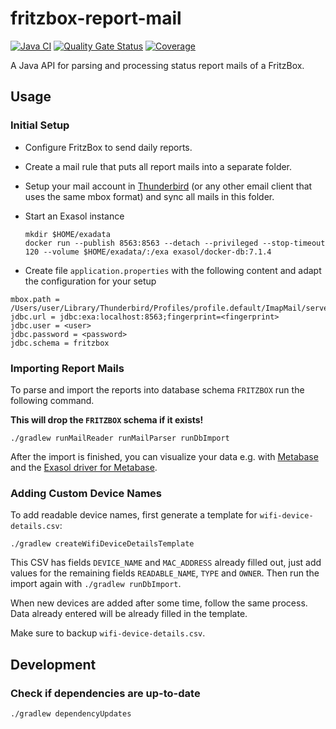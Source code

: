 # fritzbox-report-mail

[![Java CI](https://github.com/kaklakariada/fritzbox-report-mail/actions/workflows/gradle.yml/badge.svg)](https://github.com/kaklakariada/fritzbox-report-mail/actions/workflows/gradle.yml)
[![Quality Gate Status](https://sonarcloud.io/api/project_badges/measure?project=com.github.kaklakariada%3Afritzbox-report-mail&metric=alert_status)](https://sonarcloud.io/dashboard?id=com.github.kaklakariada%3Afritzbox-report-mail)
[![Coverage](https://sonarcloud.io/api/project_badges/measure?project=com.github.kaklakariada%3Afritzbox-report-mail&metric=coverage)](https://sonarcloud.io/dashboard?id=com.github.kaklakariada%3Afritzbox-report-mail)

A Java API for parsing and processing status report mails of a FritzBox.

## Usage

### Initial Setup

* Configure FritzBox to send daily reports.
* Create a mail rule that puts all report mails into a separate folder.
* Setup your mail account in [Thunderbird](https://mozilla.org/thunderbird) (or any other email client that uses the same mbox format) and sync all mails in this folder.
* Start an Exasol instance

    ```shell
    mkdir $HOME/exadata
    docker run --publish 8563:8563 --detach --privileged --stop-timeout 120 --volume $HOME/exadata/:/exa exasol/docker-db:7.1.4
    ```

* Create file `application.properties` with the following content and adapt the configuration for your setup

```properties
mbox.path = /Users/user/Library/Thunderbird/Profiles/profile.default/ImapMail/server/FritzBox.sbd/Report
jdbc.url = jdbc:exa:localhost:8563;fingerprint=<fingerprint>
jdbc.user = <user>
jdbc.password = <password>
jdbc.schema = fritzbox
```

### Importing Report Mails

To parse and import the reports into database schema `FRITZBOX` run the following command.

**This will drop the `FRITZBOX` schema if it exists!**

```shell
./gradlew runMailReader runMailParser runDbImport
```

After the import is finished, you can visualize your data e.g. with [Metabase](https://www.metabase.com/) and the [Exasol driver for Metabase](https://github.com/exasol/metabase-driver).

### Adding Custom Device Names

To add readable device names, first generate a template for `wifi-device-details.csv`:

```shell
./gradlew createWifiDeviceDetailsTemplate
```

This CSV has fields `DEVICE_NAME` and `MAC_ADDRESS` already filled out, just add values for the remaining fields `READABLE_NAME`, `TYPE` and `OWNER`. Then run the import again with `./gradlew runDbImport`.

When new devices are added after some time, follow the same process. Data already entered will be already filled in the template.

Make sure to backup `wifi-device-details.csv`.

## Development

### Check if dependencies are up-to-date

```bash
./gradlew dependencyUpdates
```
